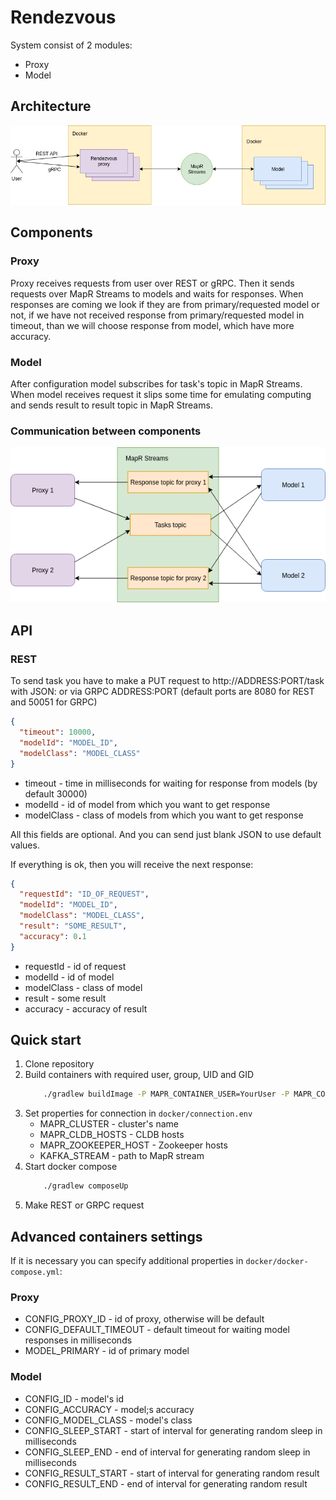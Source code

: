 # Rendezvous
System consist of 2 modules:
* Proxy
* Model

## Architecture
![alt text](diagrams/ArchitectureDiagram.png)

## Components
### Proxy
Proxy receives requests from user over REST or gRPC. 
Then it sends requests over MapR Streams to models and waits for responses. 
When responses are coming we look if they are from primary/requested model or not, 
if we have not received response from primary/requested model in timeout, than we will choose response from model, 
which have more accuracy.

### Model
After configuration model subscribes for task's topic in MapR Streams. 
When model receives request it slips some time for emulating computing and sends result to result topic in MapR Streams.

### Communication between components
![alt text](diagrams/MapRStreamsDiagram.png)
## API
### REST
To send task you have to make a PUT request to http://ADDRESS:PORT/task with JSON: or via GRPC ADDRESS:PORT
(default ports are 8080 for REST and 50051 for GRPC)
```json
{
  "timeout": 10000,
  "modelId": "MODEL_ID",
  "modelClass": "MODEL_CLASS"
}
```
* timeout - time in milliseconds for waiting for response from models (by default 30000)
* modelId - id of model from which you want to get response
* modelClass - class of models from which you want to get response

All this fields are optional. And you can send just blank JSON to use default values.

If everything is ok, then you will receive the next response:
```json
{
  "requestId": "ID_OF_REQUEST",
  "modelId": "MODEL_ID",
  "modelClass": "MODEL_CLASS",
  "result": "SOME_RESULT",
  "accuracy": 0.1
}
```
* requestId - id of request
* modelId - id of model
* modelClass - class of model
* result - some result
* accuracy - accuracy of result

## Quick start
1. Clone repository
2. Build containers with required user, group, UID and GID
    ```bash
        ./gradlew buildImage -P MAPR_CONTAINER_USER=YourUser -P MAPR_CONTAINER_UID=YourUID -P MAPR_CONTAINER_GROUP=YourGroup -P MAPR_CONTAINER_GID=YourGID
    ```
3. Set properties for connection in `docker/connection.env`
    * MAPR_CLUSTER - cluster's name
    * MAPR_CLDB_HOSTS - CLDB hosts
    * MAPR_ZOOKEEPER_HOST - Zookeeper hosts
    * KAFKA_STREAM - path to MapR stream
4. Start docker compose
    ```bash
        ./gradlew composeUp
    ```
5. Make REST or GRPC request

## Advanced containers settings
If it is necessary you can specify additional properties in `docker/docker-compose.yml`:

### Proxy
* CONFIG_PROXY_ID - id of proxy, otherwise will be default
* CONFIG_DEFAULT_TIMEOUT - default timeout for waiting model responses in milliseconds
* MODEL_PRIMARY - id of primary model
### Model
* CONFIG_ID - model's id
* CONFIG_ACCURACY - model;s accuracy
* CONFIG_MODEL_CLASS - model's class
* CONFIG_SLEEP_START - start of interval for generating random sleep in milliseconds
* CONFIG_SLEEP_END - end of interval for generating random sleep in milliseconds
* CONFIG_RESULT_START - start of interval for generating random result
* CONFIG_RESULT_END - end of interval for generating random result